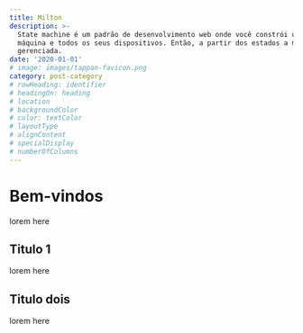 ```yaml
---
title: Milton
description: >-
  State machine é um padrão de desenvolvimento web onde você constrói uma
  máquina e todos os seus dispositivos. Então, a partir dos estados a máquina é
  gerenciada.
date: '2020-01-01'
# image: images/tappan-favicon.png
category: post-category
# rowHeading: identifier
# headingOn: heading
# location
# backgroundColor
# color: textColor
# layoutType
# alignContent
# specialDisplay
# numberOfColumns
---
```


# Bem-vindos

<!--
  [identifier:"This is a row title"]
  [heading:"false"]
  [location:"Home logos"]
  [locationHierarchy:false]
  [locationState:[publicAccess]]
  [locationState:[Agrupamento]]

  [layoutType:"row"]
  [backgroundColor:"Black"]
  [textColor:"white"]
  [alignContent:"center"]
  [numberOfColumns:"1"]
  [specialDisplay:"false"]
-->

lorem here

## Titulo 1

lorem here

## Titulo dois

lorem here
